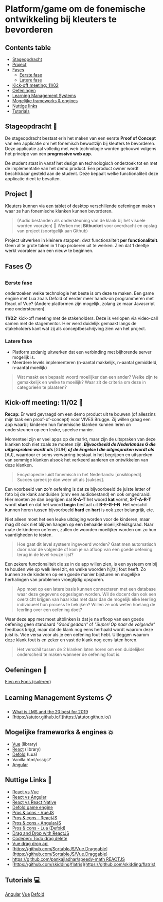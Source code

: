 # Platform/game om de fonemische ontwikkeling bij kleuters te bevorderen

## Contents table

- [Stageopdracht](#stageopdracht)
- [Project](#project)
- [Fases](#fases)
   - [Eerste fase](#eerste-fase)
   - [Latere fase](#latere-fase)
- [Kick-off meeting: 11/02](#kick-off-meeting:-11/02)
- [Oefeningen](#oefeningen)
- [Learning Management Systems](#learning-management-systems)
- [Mogelijke frameworks & engines](#mogelijke-frameworks-engines)
- [Nuttige links](#nuttige-links)
- [Tutorials](#tutorials)

## Stageopdracht 🚀
De stageopdracht bestaat erin het maken van een eerste **Proof of Concept** van een applicatie om het fonemisch bewustzijn bij kleuters te bevorderen. Deze applicatie zal volledig met web technologie worden gebouwd volgens het principe van een **progressive web app**.

De student staat in vanaf het design en technologisch onderzoek tot en met de implementatie van het demo product. Een product owner wordt beschikbaar gesteld aan de student. Deze bepaalt welke functionaliteit deze applicatie dient te bevatten.

## Project 📄
Kleuters kunnen via een tablet of desktop verschillende oefeningen maken waar ze hun fonemische klanken kunnen bevorderen. 

> (Audio bestanden als ondersteuning van de klank bij het visuele worden voorzien) || Werken met **Bitbucket** voor overdracht en opslag van project (soortgelijk aan Github)

Project uitwerken in kleinere stappen; dwz functionaliteit **per functionaliteit**. Geen al te grote taken in 1 hap proberen uit te werken. Zien dat 1 deeltje werkt vooraleer aan een nieuw te beginnen.

## Fases 🕐

### Eerste fase 
onderzoeken welke technologie het beste is om deze te maken. Een game engine met Lua zoals Defold of eerder meer hands-on programmeren met React of Vue? (Andere platformen zijn mogelijk, zolang ze maar Javascript mee ondersteunen).

**11/02:** kick-off meeting met de stakeholders. Deze is verlopen via video-call samen met de stagementor. Hier werd duidelijk gemaakt langs de stakeholders kant wat zij als conceptbeschrijving zien van het project. 

### Latere fase
- Platform zodanig uitwerken dat een verbinding met bijhorende server mogelijk is.
- Meerdere levels implementeren (n-aantal makkelijk, n-aantal gemiddeld, n-aantal moeilijk)

> Wat maakt een bepaald woord moeilijker dan een ander? Welke zijn te gemakkelijk en welke te moeilijk? Waar zit de criteria om deze in categorieën te plaatsen?

## Kick-off meeting: 11/02 📆
**Recap:** Er werd gevraagd om een demo product uit te bouwen (of alleszins mijn taak een proof-of-concept) voor VIVES Brugge. Zij willen graag een app waarbij kinderen hun fonemische klanken kunnen leren on ondersteunen op een leuke, speelse manier.

Momenteel zijn er veel apps op de markt, maar zijn de uitspraken van deze klanken toch niet zoals ze moeten zijn. ***Bijvoorbeeld de Nederlandse G die uitgesproken wordt als*** [GUH] ***of de Engelse I die uitgesproken wordt als*** [AJ], waardoor er soms verwarring bestaat in het begrijpen en uitspreken van sommige klanken alsook het verkeerd aanleren en ontwikkelen van deze klanken.

> Encyclopedie luidt fonemisch in het Nederlands: [εnsiklopedi]. Succes spreek je dan weer uit als [sukses].

Een voorbeeld van zo'n oefening is dat ze bijvoorbeeld de juiste letter of foto bij de klank aanduiden (dmv een audiobestand) en ook omgedraaid. Hier moeten ze dan begrijpen dat **K-A-T** het woord **kat** vormt, **S-T-A-R-T** wordt **start** en dat het woord **begin** bestaat uit **B-E-G-I-N**. Het verschil kunnen horen tussen bijvoorbeeld **hard** en **hart** is ook zeer belangrijk, etc.

Niet alleen moet het een leuke uitdaging worden voor de kinderen, maar mag dit ook niet blijven hangen op een behaalde moeilijkheidsgraad. Naar mate de kinderen oefenen, zullen de woorden moeilijker worden om zo hun vaardigheden te testen.

> Hoe gaat dit level systeem ingevoerd worden? Gaat men automatisch door naar de volgende of kom je na afloop van een goede oefening terug in de level-keuze lijst?

Een zekere functionaliteit die ze in de app willen zien, is een systeem om bij te houden wie op welk level zit, en welke woorden hij/zij fout heeft. Zo kunnen ze de kinderen op een goede manier bijsturen en mogelijke herhalingen van problemen vroegtijdig opsporen.

> App moet op een latere basis kunnen connecteren met een database waar deze gegevens opgeslagen worden. Wil de docent dan ook een overzicht krijgen van haar klas met daar dan de mogelijk elke leerling individueel hun process te bekijken? Willen ze ook weten hoelang de leerling over een oefening doet?

Waar deze app met moet uitblinken is dat je na afloop van een goede oefening geen standaard _"Goed gedaan"_ of _"Super! Op naar de volgende"_ feedback krijgt, maar dat de klank nog eens herhaald wordt waarom deze juist is. Vice versa voor als je een oefening fout hebt. Uitleggen waarom deze klank fout is en zeker en vast de klank nog eens laten horen.

> Het verschil tussen de 2 klanken laten horen om een duidelijker onderscheid te maken wanneer de oefening fout is.  

## Oefeningen 🎯
[Fien en Fons (isoleren)]()


## Learning Management Systems 📋
 - [What is LMS and the 20 best for 2019](https://elearningindustry.com/the-20-best-learning-management-systems)
 - [https://atutor.github.io/](https://atutor.github.io/)

## Mogelijke frameworks & engines 💥
- [Vue](https://vuejs.org/) (library)
- [React](https://reactjs.org/) (library)
- [Defold](https://defold.com/) (Lua)
- Vanilla html/css/js?
- [Angular](https://angular.io/)

## Nuttige Links 📎
- [React vs Vue](https://www.javatpoint.com/react-vs-vue)
- [React vs Angular](https://www.javatpoint.com/reactjs-vs-angularjs)
- [React vs React Native](https://www.javatpoint.com/reactjs-vs-reactnative)
- [Defold game engine](https://defold.com/)
- [Pros & cons - VueJS](https://naturaily.com/blog/pros-cons-vue-js)
- [Pros & cons - ReactJS](https://www.javatpoint.com/pros-and-cons-of-react)
- [Pros & cons - AngularJS](https://www.altexsoft.com/blog/engineering/the-good-and-the-bad-of-angular-development/)
- [Pros & cons - Lua (Defold)](https://www.reddit.com/r/lua/comments/6dd6c1/what_are_the_pros_and_cons_of_lua/)
- [Drag and Drop with ReactJS](https://codeburst.io/react-drag-and-drop-an-easier-tutorial-e0b739607c91)
- [Codepen: Todo drag delete](https://codepen.io/pasoevi/pen/ooOrpo)
- [Vue drag drop api](https://vuejsexamples.com/a-lightweight-vue-wrapper-that-abstracts-away-the-wonkier-parts-of-the-drag-and-drop/)
- [https://github.com/SortableJS/Vue.Draggable](https://github.com/SortableJS/Vue.Draggable)
- [https://github.com/pankajladhar/speedy-math REACTJS](https://github.com/pankajladhar/speedy-math)
- [https://github.com/skidding/flatris](https://github.com/skidding/flatris)

## Tutorials 💻
[Angular](https://www.freecodecamp.org/news/learn-how-to-create-your-first-angular-app-in-20-min-146201d9b5a7/)
[Vue](https://www.taniarascia.com/getting-started-with-vue/)
[Defold](https://defold.com/tutorials/getting-started/)
